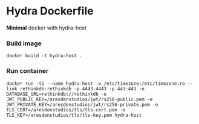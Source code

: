 # Hydra Dockerfile

**Minimal** docker with hydra-host


### Build image

```
docker build -t hydra-host .
```

### Run container

```
docker run -ti --name hydra-host -v /etc/timezone:/etc/timezone:ro --link rethinkdb:rethinkdb -p 4443:4443 -p 443:443 -e DATABASE_URL=rethinkdb://rethinkdb -e JWT_PUBLIC_KEY=/aresdenstudios/jwt/rs256-public.pem -e JWT_PRIVATE_KEY=/aresdenstudios/jwt/rs256-private.pem -e TLS_CERT=/aresdenstudios/tls/tls-cert.pem -e TLS_KEY=/aresdenstudios/tls/tls-key.pem hydra-host
```

```

